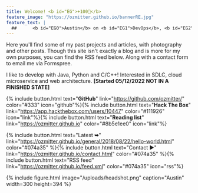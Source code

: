 ```yaml
---
title: Welcome! <b id="EG">+100🐣</b>
feature_image: "https://ozmitter.github.io/bannerRE.jpg"
feature_text: |
  ##      <b id="EG0">Austin</b> on <b id="EG1">DevOps</b>, <b id="EG2">Programming</b>, <b id="EG3">IT</b>.
---
```


<style>
#EG0, #EG1, #EG2, #EG3 {
  transition: color 6s ease;
} 

#EG {
  color: gold;
  transition: opacity 3s ease;
  -webkit-text-stroke: 2px black;
  opacity: 0;
}
</style>

Here you'll find some of my past projects and articles, with photography and other posts.
Though this site isn't exactly a blog and is more for my own purposes, you can find the RSS
feed below. Along with a contact form to email me via Formspree.

I like to develop with Java, Python and C/C++! Interested in SDLC, cloud microservice and web architecture. <b>[Started 05/12/2022 NOT IN A FINISHED STATE]</b>

{% include button.html text="<b id='btnGH'>GitHub</b>" link="https://github.com/ozmitter/" color="#333" icon="github"%}{% include button.html text="<b id='btnHTB'>Hack The Box</b>" link="https://app.hackthebox.com/users/10447" color="#111926" icon="link"%}{% include button.html text="<b id='btnRL'>Reading list</b>" link="https://ozmitter.github.io" color="#8b5e1ee0" icon="link"%}

{% include button.html text="Latest <b>➥</b>" link="https://ozmitter.github.io/general/2018/08/22/hello-world.html" color="#074a35" %}{% include button.html text="Contact ▶" link="https://ozmitter.github.io/contact.html" color="#074a35" %}{% include button.html text="RSS feed" link="https://ozmitter.github.io/feed.xml" color="#074a35" icon="rss"%}

{% include figure.html image="/uploads/headshot.png" caption="Austin" width=300 height=394 %}

<script src="https://cdn.jsdelivr.net/particles.js/2.0.0/particles.min.js"></script>
<script src="https://ozmitter.github.io/assets/scripts/test.js"></script>
